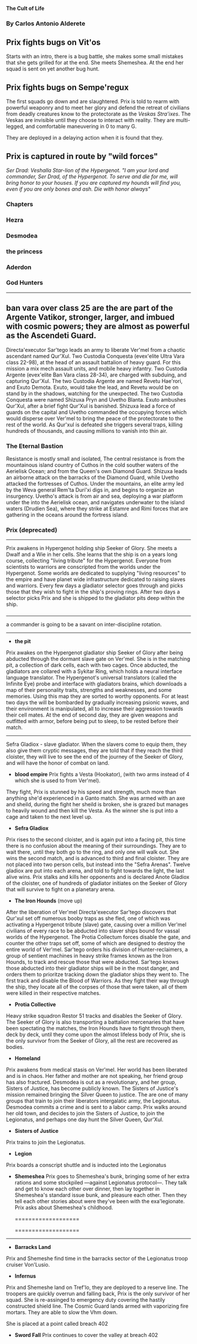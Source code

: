 #### The Cult of Life
### By Carlos Antonio Alderete

## Prix fights bugs on Vit'os

Starts with an intro, there is a bug battle, she makes some small mistakes that she gets grilled for at the end. She meets Shemeshea. At the end her squad is sent on yet another bug hunt.

## Prix fights bugs on Sempe'regux

The first squads go down and are slaughtered. Prix is told to rearm with powerful weaponry and to meet her glory and defend the retreat of civilians from deadly creatures know to the protectorate as the _Veskas Stra'ixes_. The Veskas are invisible until they choose to interact with reality. They are multi-legged, and comfortable maneuvering in 0 to many G.

They are deployed in a delaying action when it is found that they.

## Prix is captured in route by "wild forces"

_Ser Drad: Veshalla Star-lion of the Hypergenot. "I am your lord and commander, Ser Drad, of the Hypergenot. To serve and die for me, will bring honor to your houses. If you are captured my hounds will find you, even if you are only bones and ash. Die with honor always"_


### Chapters

### Hezra

### Desmodea

### the princess

### Aderdon

### God Hunters
-----
ban vara over class 25 are the are part of the Argente Vatikor, stronger, larger, and imbued with cosmic powers; they are almost as powerful as the Ascendeti Guard.
-----

Directa'executor Sar'tego leads an army to liberate Ver'mel from a chaotic ascendant named Qur'Xul. Two Custodia Conquesta (evex'elite Ultra Vara class 22-98), at the head of an assault battalion of heavy guard. For this mission a mix mech assault units, and mobile heavy infantry. Two Custodia Argente (evex'elite Ban Vara class 28-34), are charged with subduing, and capturing Qur'Xul. The two Custodia Argente are named Revetu Hae'rori, and Exuto Demota. Exuto, would take the lead, and Revetu would be on stand by in the shadows, watching for the unexpected. The two Custodia Conquesta were named Shizuxa Pryn and Uvetho Blanta. Exuto ambushes Qur'Xul, after a brief fight Qur'Xul is banished. Shizuxa lead a force of guards on the capital and Uvetho commanded the occupying forces which would disperse over Ver'mel to bring the peace of the protectorate to the rest of the world. As Qur'xul is defeated she triggers several traps, killing hundreds of thousands, and causing millions to vanish into thin air.

### The Eternal Bastion

Resistance is mostly small and isolated, The central resistance is from the mountainous island country of Cuthos in the cold souther waters of the Aerielisk Ocean; and from the Queen's own Diamond Guard. Shizuxa leads an airborne attack on the barracks of the Diamond Guard, while Uvetho attacked the fortresses of Cuthos. Under the mountains, an elite army led by the Weva general Rem'ta Duri'xi digs in, and begins to organize an insurgency. Uvetho's attack is from air and sea, deploying a war platform under the into the Aerielisk ocean, and navigates underwater to the island waters (Drudien Sea), where they strike at Estamre and Rimi forces that are gathering in the oceans around the fortress island.

### Prix (deprecated)
-----
Prix awakens in Hypergenot holding ship Seeker of Glory. She meets a Dwalf and a Wie in her cells. She learns that the ship is on a years long course, collecting "living tribute" for the Hypergenot. Everyone from scientists to warriors are conscripted from the worlds under the Hypergenot. Some worlds are dedicated to supplying "living resources" to the empire and have planet wide infrastructure dedicated to raising slaves and warriors. Every few days a gladiator selector goes through and picks those that they wish to fight in the ship's proving rings. After two days a selector picks Prix and she is shipped to the gladiator pits deep within the ship.

###

------

a commander is going to be a savant on inter-discipline rotation.


-------

- **the pit**

Prix awakes on the Hypergenot gladiator ship Seeker of Glory after being abducted through the dormant slave gate on Ver'mel. She is in the matching pit, a collection of dark cells, each with two cages. Once abducted, the gladiators are collared with a Sykitar Ring, which holds a neural interface language translator. The Hypergenot's universal translators (called the Infinite Eye) probe and interface with gladiators brains, which downloads a map of their personality traits, strengths and weaknesses, and some memories. Using this map they are sorted to worthy opponents. For at least two days the will be bombarded by gradually increasing psionic waves, and their environment is manipulated, all to increase their aggression towards their cell mates. At the end of second day, they are given weapons and outfitted with armor, before being put to sleep, to be rested before their match.

-------

Sefra Gladiox - slave gladiator. When the slavers come to equip them, they also give them cryptic messages, they are told that if they reach the third cloister, they will live to see the end of the journey of the Seeker of Glory, and will have the honor of combat on land.


- **blood empire**
 Prix fights a Vesta (Hookator), (with two arms instead of 4 which she is used to from Ver'mel).

 They fight, Prix is stunned by his speed and strength, much more than anything she'd experienced in a Ganto match. She was armed with an axe and sheild, during the fight her sheild is broken, she is grazed but manages to heavily wound and then kill the Vesta. As the winner she is put into a cage and taken to the next level up.

 - **Sefra Gladiox**

Prix rises to the second cloister, and is again put into a facing pit, this time there is no confusion about the meaning of their surroundings. They are to wait there, until they both go to the ring, and only one will walk out. She wins the second match, and is advanced to third and final cloister. They are not placed into two person cells, but instead into the "Sefra Arenas". Twelve gladiox are put into each arena, and told to fight towards the light, the last alive wins. Prix stalks and kills her opponents and is declared Anote Gladiox of the cloister, one of hundreds of gladiator initiates on the Seeker of Glory that will survive to fight on a planetary arena.

- **The Iron Hounds** (move up)

After the liberation of Ver'mel Directa'executor Sar'tego discovers that Qur'xul set off numerous booby traps as she fled, one of which was activating a Hypergenot tribute (slave) gate, causing over a million Ver'mel civilians of every race to be abducted into slaver ships bound for vassal worlds of the Hypergenot. The Protia Collectum forces disable the gate, and counter the other traps set off, some of which are designed to destroy the entire world of Ver'mel. Sar'tego orders his division of Hunter-reclaimers, a group of sentient machines in heavy strike frames known as the Iron Hounds, to track and rescue those that were abducted. Sar'tego knows those abducted into their gladiator ships will be in the most danger, and orders them to prioritze tracking down the gladiator ships they went to. The first track and disable the Blood of Warriors. As they fight their way through the ship, they locate all of the corpses of those that were taken, all of them were killed in their respective matches.

- **Protia Collective**

Heavy strike squadron Restor 51 tracks and disables the Seeker of Glory. The Seeker of Glory is also transporting a battalion mercenaries that have been spectating the matches, the Iron Hounds have to fight through them, deck by deck, until they come upon the almost lifeless body of Prix, she is the only survivor from the Seeker of Glory, all the rest are recovered as bodies.

- **Homeland**

Prix awakens from medical stasis on Ver'mel. Her world has been liberated and is in chaos. Her father and mother are not speaking, her friend group has also fractured. Desmodea is out as a revolutionary, and her group, Sisters of Justice, has become publicly known. The Sisters of Justice's mission remained bringing the Silver Queen to justice. The are one of many groups that train to join their liberators intergalatic army, the Legionatus. Desmodea commits a crime and is sent to a labor camp. Prix walks around her old town, and decides to join the Sisters of Justice, to join the Legionatus, and perhaps one day hunt the Silver Queen, Qur'Xul.

- **Sisters of Justice**

Prix trains to join the Legionatus.

- **Legion**

Prix boards a conscript shuttle and is inducted into the Legionatus


- **Shemeshea**
  Prix goes to Shemeshea's bunk, bringing some of her extra rations and some stockpiled —against Legionatus protocol—. They talk and get to know each other over dinner, then lay together in Shemeshea's standard issue bunk, and pleasure each other. Then they tell each other stories about were they've been with the exa'legionate. Prix asks about Shemeshea's childhood.



  ===================


  ===================

-----------------

- **Barracks Land**

Prix and Shemeshe find time in the barracks sector of the Legionatus troop cruiser Von'Lusio.

- **Infernus**

Prix and Shemeshe land on Tref'lo, they are deployed to a reserve line. The troopers are quickly overrun and falling back, Prix is the only survivor of her squad. She is re-assinged to emergency duty covering the hastily constructed shield line. The Cosmic Guard lands armed with vaporizing fire mortars. They are able to slow the Vhm down.

She is placed at a point called breach 402

- **Sword Fall**
Prix continues to cover the valley at breach 402
